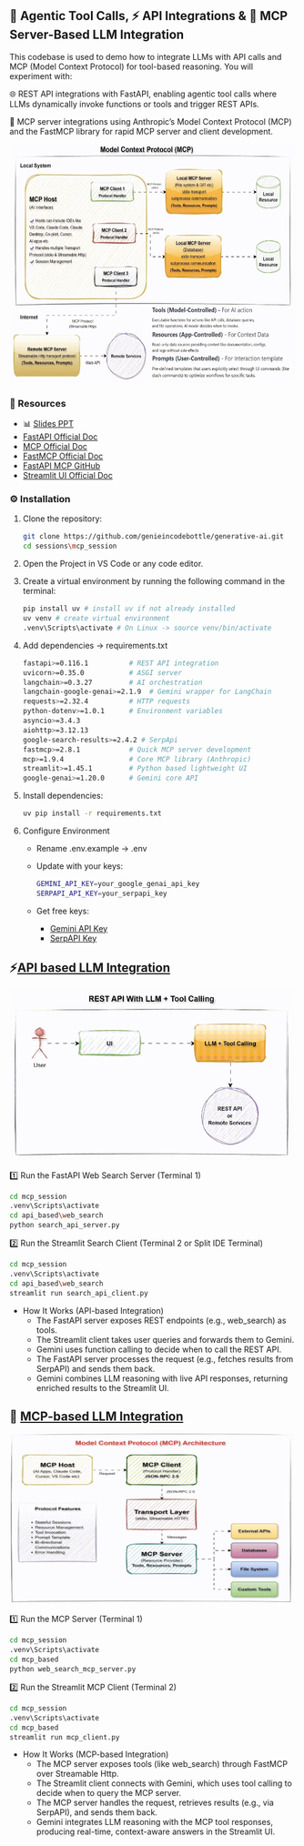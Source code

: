 ## 🧪 Agentic Tool Calls, ⚡ API Integrations & 🔗 MCP Server-Based LLM Integration

This codebase is used to demo how to integrate LLMs with API calls and MCP (Model Context Protocol) for tool-based reasoning. You will experiment with:

   🌐 REST API integrations with FastAPI, enabling agentic tool calls where LLMs dynamically invoke functions or tools and trigger REST APIs.

   🔗 MCP server integrations using Anthropic’s Model Context Protocol (MCP) and the FastMCP library for rapid MCP server and client development.

<img src="./images/mcp.gif" width="660" height="420">

### 📑 Resources

* 📊 [Slides PPT](./doc/mcp_session.pptx)
* [FastAPI Official Doc](https://fastapi.tiangolo.com/)
* [MCP Official Doc](https://modelcontextprotocol.io/docs/getting-started/intro)
* [FastMCP Official Doc](https://gofastmcp.com/getting-started/welcome)
* [FastAPI MCP GitHub](https://github.com/tadata-org/fastapi_mcp)
* [Streamlit UI Official Doc](https://streamlit.io/)

### ⚙️ Installation

   1. Clone the repository:
      
      ```bash
      git clone https://github.com/genieincodebottle/generative-ai.git
      cd sessions\mcp_session
      ```
   2. Open the Project in VS Code or any code editor.
   3. Create a virtual environment by running the following command in the terminal:
      
      ```bash
      pip install uv # install uv if not already installed
      uv venv # create virtual environment
      .venv\Scripts\activate # On Linux -> source venv/bin/activate
      ```
   4. Add dependencies → requirements.txt
      
      ```bash
      fastapi>=0.116.1          # REST API integration  
      uvicorn>=0.35.0           # ASGI server  
      langchain>=0.3.27         # AI orchestration  
      langchain-google-genai>=2.1.9  # Gemini wrapper for LangChain  
      requests>=2.32.4          # HTTP requests  
      python-dotenv>=1.0.1      # Environment variables  
      asyncio>=3.4.3  
      aiohttp>=3.12.13  
      google-search-results>=2.4.2 # SerpApi  
      fastmcp>=2.8.1            # Quick MCP server development  
      mcp>=1.9.4                # Core MCP library (Anthropic)  
      streamlit>=1.45.1         # Python based lightweight UI  
      google-genai>=1.20.0      # Gemini core API  
      ```
   5. Install dependencies:
      ```bash
      uv pip install -r requirements.txt
      ```
   6. Configure Environment
      * Rename .env.example → .env
      * Update with your keys:

        ```bash
        GEMINI_API_KEY=your_google_genai_api_key
        SERPAPI_API_KEY=your_serpapi_key
        ```
      * Get free keys:

        * [Gemini API Key](https://aistudio.google.com/apikey) 
        * [SerpAPI Key](https://serpapi.com/manage-api-key)


## ⚡[API based LLM Integration](./api_based/)
<img src="./images/rest.gif" width="500" height="300">

1️⃣ Run the FastAPI Web Search Server (Terminal 1)

```bash
cd mcp_session
.venv\Scripts\activate
cd api_based\web_search
python search_api_server.py
```

2️⃣ Run the Streamlit Search Client (Terminal 2 or Split IDE Terminal)

```bash
cd mcp_session
.venv\Scripts\activate
cd api_based\web_search
streamlit run search_api_client.py
```

* How It Works (API-based Integration)
  - The FastAPI server exposes REST endpoints (e.g., web_search) as tools.
  - The Streamlit client takes user queries and forwards them to Gemini.
  - Gemini uses function calling to decide when to call the REST API.
  - The FastAPI server processes the request (e.g., fetches results from SerpAPI) and sends them back.
  - Gemini combines LLM reasoning with live API responses, returning enriched results to the Streamlit UI.

## 🔗 [MCP-based LLM Integration](./mcp_based/)
<img src="./images/mcp_architecture.gif" width="500" height="300">

1️⃣ Run the MCP Server (Terminal 1)

```bash
cd mcp_session
.venv\Scripts\activate
cd mcp_based
python web_search_mcp_server.py
```

2️⃣ Run the Streamlit MCP Client (Terminal 2)

```bash
cd mcp_session
.venv\Scripts\activate
cd mcp_based
streamlit run mcp_client.py
```
* How It Works (MCP-based Integration)
  - The MCP server exposes tools (like web_search) through FastMCP over Streamable Http.
  - The Streamlit client connects with Gemini, which uses tool calling to decide when to query the MCP server.
  - The MCP server handles the request, retrieves results (e.g., via SerpAPI), and sends them back.
  - Gemini integrates LLM reasoning with the MCP tool responses, producing real-time, context-aware answers in the Streamlit UI.
